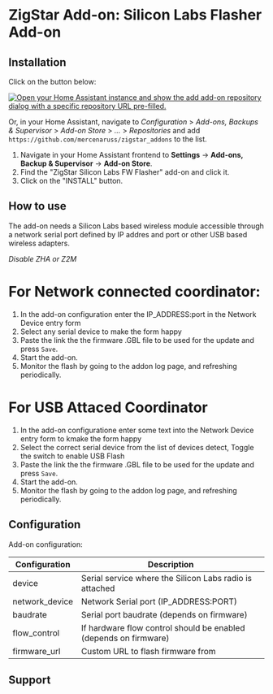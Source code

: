 # ZigStar Add-on: Silicon Labs Flasher Add-on

## Installation

Click on the button below:

[![Open your Home Assistant instance and show the add add-on repository dialog with a specific repository URL pre-filled.](https://my.home-assistant.io/badges/supervisor_add_addon_repository.svg)](https://my.home-assistant.io/redirect/supervisor_add_addon_repository/?repository_url=https%3A%2F%2Fgithub.com%2Fmercenaruss%2Fzigstar_addons)

Or, in your Home Assistant, navigate to _Configuration_ > _Add-ons, Backups & Supervisor_ > _Add-on Store_ > _..._ > _Repositories_ and add `https://github.com/mercenaruss/zigstar_addons` to the list.

1. Navigate in your Home Assistant frontend to **Settings** -> **Add-ons, Backup & Supervisor** -> **Add-on Store**.
2. Find the "ZigStar Silicon Labs FW Flasher" add-on and click it.
3. Click on the "INSTALL" button.

## How to use

The add-on needs a Silicon Labs based wireless module accessible through a network
serial port defined by IP addres and port or other USB based wireless adapters.

*Disable ZHA or Z2M*

# For Network connected coordinator:
1. In the add-on configuration enter the IP_ADDRESS:port in the Network Device entry form
2. Select any serial device to make the form happy
3. Paste the link the the firmware .GBL file to be used for the update and press `Save`.
4. Start the add-on.
5. Monitor the flash by going to the addon log page, and refreshing periodically.

# For USB Attaced Coordinator
1. In the add-on configuratione enter some text into the Network Device entry form to kmake the form happy
2. Select the correct serial device from the list of devices detect, Toggle the switch to enable USB Flash
3. Paste the link the the firmware .GBL file to be used for the update and press `Save`.
4. Start the add-on.
5. Monitor the flash by going to the addon log page, and refreshing periodically.



## Configuration

Add-on configuration:

| Configuration      | Description                                            |
|--------------------|--------------------------------------------------------|
| device             | Serial service where the Silicon Labs radio is attached |
| network_device     | Network Serial port (IP_ADDRESS:PORT)   
| baudrate           | Serial port baudrate (depends on firmware)   |
| flow_control       | If hardware flow control should be enabled (depends on firmware) |
| firmware_url       | Custom URL to flash firmware from                      |

## Support


